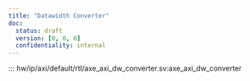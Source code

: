 ```yaml
---
title: "Datawidth Converter"
doc:
  status: draft
  version: [0, 0, 0]
  confidentiality: internal
---
```


::: hw/ip/axi/default/rtl/axe_axi_dw_converter.sv:axe_axi_dw_converter

